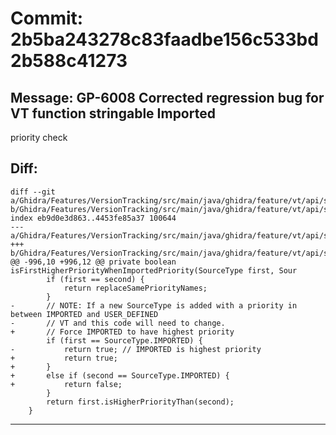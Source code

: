# Commit: 2b5ba243278c83faadbe156c533bd2b588c41273
## Message: GP-6008 Corrected regression bug for VT function stringable Imported
priority check
## Diff:
```
diff --git a/Ghidra/Features/VersionTracking/src/main/java/ghidra/feature/vt/api/stringable/FunctionSignatureStringable.java b/Ghidra/Features/VersionTracking/src/main/java/ghidra/feature/vt/api/stringable/FunctionSignatureStringable.java
index eb9d0e3d863..4453fe85a37 100644
--- a/Ghidra/Features/VersionTracking/src/main/java/ghidra/feature/vt/api/stringable/FunctionSignatureStringable.java
+++ b/Ghidra/Features/VersionTracking/src/main/java/ghidra/feature/vt/api/stringable/FunctionSignatureStringable.java
@@ -996,10 +996,12 @@ private boolean isFirstHigherPriorityWhenImportedPriority(SourceType first, Sour
 		if (first == second) {
 			return replaceSamePriorityNames;
 		}
-		// NOTE: If a new SourceType is added with a priority in between IMPORTED and USER_DEFINED
-		// VT and this code will need to change.
+		// Force IMPORTED to have highest priority
 		if (first == SourceType.IMPORTED) {
-			return true; // IMPORTED is highest priority
+			return true;
+		}
+		else if (second == SourceType.IMPORTED) {
+			return false;
 		}
 		return first.isHigherPriorityThan(second);
 	}
```
-----------------------------------
